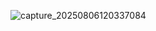 ![capture_20250806120337084](https://github.com/user-attachments/assets/cf28d997-7df1-4c67-a647-d8df206a18b1)
